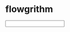 # flowgrithm

<?xml version="1.0"?>
<flowgorithm fileversion="3.0">
    <attributes>
        <attribute name="name" value=""/>
        <attribute name="authors" value="Vijay"/>
        <attribute name="about" value=""/>
        <attribute name="saved" value="2023-09-11 02:58:04 PM"/>
        <attribute name="created" value="VmlqYXk7VklKQVktTEFQVE9QOzIwMjMtMDktMTE7MDI6NDc6NTYgUE07MjY5Nw=="/>
        <attribute name="edited" value="VmlqYXk7VklKQVktTEFQVE9QOzIwMjMtMDktMTE7MDI6NTg6MDQgUE07MTsyODAw"/>
    </attributes>
    <function name="Main" type="None" variable="">
        <parameters/>
        <body>
            <declare name="radius" type="Integer" array="False" size=""/>
            <declare name="area" type="Real" array="False" size=""/>
            <declare name="circumference" type="Real" array="False" size=""/>
            <output expression="&quot;enter radius&quot;" newline="True"/>
            <input variable="radius"/>
            <assign variable="area" expression="3.14*(radius)^2"/>
            <assign variable="circumference" expression="2*3.14*radius"/>
            <output expression="area" newline="True"/>
            <output expression="circumference" newline="True"/>
        </body>
    </function>
</flowgorithm>
